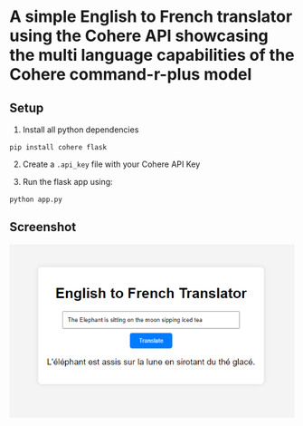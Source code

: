 # A simple English to French translator using the Cohere API showcasing the multi language capabilities of the Cohere command-r-plus model

## Setup
1. Install all python dependencies

```
pip install cohere flask
```
2. Create a `.api_key` file with your Cohere API Key

3. Run the flask app using:

```
python app.py
```

## Screenshot

![screenshot](screenshot.png)